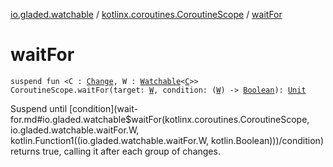 [io.gladed.watchable](../index.md) / [kotlinx.coroutines.CoroutineScope](index.md) / [waitFor](./wait-for.md)

# waitFor

`suspend fun <C : `[`Change`](../-change/index.md)`, W : `[`Watchable`](../-watchable/index.md)`<`[`C`](wait-for.md#C)`>> CoroutineScope.waitFor(target: `[`W`](wait-for.md#W)`, condition: (`[`W`](wait-for.md#W)`) -> `[`Boolean`](https://kotlinlang.org/api/latest/jvm/stdlib/kotlin/-boolean/index.html)`): `[`Unit`](https://kotlinlang.org/api/latest/jvm/stdlib/kotlin/-unit/index.html)

Suspend until [condition](wait-for.md#io.gladed.watchable$waitFor(kotlinx.coroutines.CoroutineScope, io.gladed.watchable.waitFor.W, kotlin.Function1((io.gladed.watchable.waitFor.W, kotlin.Boolean)))/condition) returns true, calling it after each group of changes.

